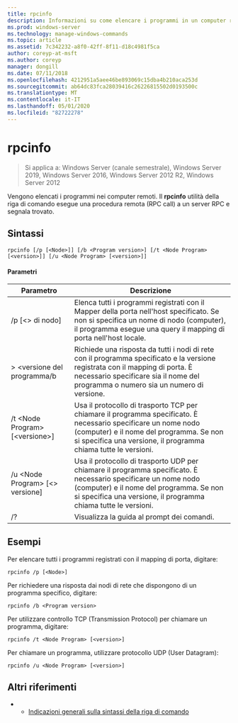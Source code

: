 ```yaml
---
title: rpcinfo
description: Informazioni su come elencare i programmi in un computer remoto.
ms.prod: windows-server
ms.technology: manage-windows-commands
ms.topic: article
ms.assetid: 7c342232-a8f0-42ff-8f11-d18c4981f5ca
author: coreyp-at-msft
ms.author: coreyp
manager: dongill
ms.date: 07/11/2018
ms.openlocfilehash: 4212951a5aee46be893069c15dba4b210aca253d
ms.sourcegitcommit: ab64dc83fca28039416c26226815502d0193500c
ms.translationtype: MT
ms.contentlocale: it-IT
ms.lasthandoff: 05/01/2020
ms.locfileid: "82722278"
---
```

# <a name="rpcinfo"></a>rpcinfo

> Si applica a: Windows Server (canale semestrale), Windows Server 2019, Windows Server 2016, Windows Server 2012 R2, Windows Server 2012

Vengono elencati i programmi nei computer remoti. Il **rpcinfo** utilità della riga di comando esegue una procedura remota (RPC call) a un server RPC e segnala trovato. 

## <a name="syntax"></a>Sintassi
```
rpcinfo [/p [<Node>]] [/b <Program version>] [/t <Node Program> [<version>]] [/u <Node Program> [<version>]]
```

#### <a name="parameters"></a>Parametri
|Parametro|Descrizione|
|-------|--------|
|/p [\<> di nodo]|Elenca tutti i programmi registrati con il Mapper della porta nell'host specificato. Se non si specifica un nome di nodo (computer), il programma esegue una query il mapping di porta nell'host locale.|
|> \<versione del programma/b|Richiede una risposta da tutti i nodi di rete con il programma specificato e la versione registrata con il mapping di porta. È necessario specificare sia il nome del programma o numero sia un numero di versione.|
|/t \<Node Program> [\<versione>]|Usa il protocollo di trasporto TCP per chiamare il programma specificato. È necessario specificare un nome nodo (computer) e il nome del programma. Se non si specifica una versione, il programma chiama tutte le versioni.|
|/u \<Node Program> [\<> versione]|Usa il protocollo di trasporto UDP per chiamare il programma specificato. È necessario specificare un nome nodo (computer) e il nome del programma. Se non si specifica una versione, il programma chiama tutte le versioni.|
|/?|Visualizza la guida al prompt dei comandi.|

## <a name="examples"></a>Esempi
Per elencare tutti i programmi registrati con il mapping di porta, digitare:
```
rpcinfo /p [<Node>]
```
Per richiedere una risposta dai nodi di rete che dispongono di un programma specifico, digitare:
```
rpcinfo /b <Program version>
```
Per utilizzare controllo TCP (Transmission Protocol) per chiamare un programma, digitare:
```
rpcinfo /t <Node Program> [<version>]
```
Per chiamare un programma, utilizzare protocollo UDP (User Datagram):
```
rpcinfo /u <Node Program> [<version>]
```

## <a name="additional-references"></a>Altri riferimenti
-   - [Indicazioni generali sulla sintassi della riga di comando](command-line-syntax-key.md)
